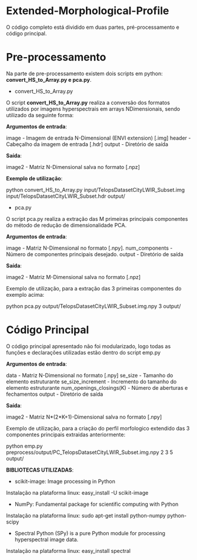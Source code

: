 # Extended-Morphological-Profile

O código completo está dividido em duas partes, pré-processamento e código principal. 
 
# Pre-processamento 
Na parte de pre-processamento existem dois scripts em python: **convert_HS_to_Array.py e pca.py**.
 
- convert_HS_to_Array.py 
 
O script **convert_HS_to_Array.py** realiza a conversão dos formatos utilizados por imagens hyperspectrais em arrays N­Dimensionais, sendo utilizado da seguinte forma: 
 
**Argumentos de entrada**: 
 
image  - Imagem de entrada N-Dimensional (ENVI extension) [.img] 
header - Cabeçalho da imagem de entrada [.hdr] 
output - Diretório de saída

**Saída**: 

image2 - Matriz N-Dimensional salva no formato [.npz] 
 
**Exemplo de utilização**: 
 
python convert_HS_to_Array.py input/TelopsDatasetCityLWIR_Subset.img 
input/TelopsDatasetCityLWIR_Subset.hdr output/ 
 
- pca.py 
 
O script pca.py realiza a extração das M primeiras principais componentes do método de redução de dimensionalidade PCA. 
 
**Argumentos de entrada**: 
 
image - Matriz N-Dimensional no formato [.npy]. 
num_components - Número de componentes principais desejado. 
output - Diretório de saída

**Saída**: 
 
image2 - Matriz M-Dimensional salva no formato [.npz] 

Exemplo de utilização, para a extração das 3 primeiras componentes do exemplo acima: 
 
python pca.py output/TelopsDatasetCityLWIR_Subset.img.npy 3 output/

# Código Principal

O código principal apresentado não foi modularizado, logo todas as funções e declarações 
utilizadas estão dentro do script emp.py 
 
**Argumentos de entrada**: 
 
data - Matriz N-Dimensional no formato [.npy] 
se_size - Tamanho do elemento estruturante 
se_size_increment - Incremento do tamanho do elemento estruturante 
num_openings_closings(K) - Número de aberturas e fechamentos 
output - Diretório de saída 
 
**Saída**: 
 
image2 - Matriz N*(2*K+1)-Dimensional salva no formato [.npy] 
 
Exemplo de utilização, para a criação do perfil morfologico extendido das 3 componentes principais extraidas anteriormente: 
 
python emp.py  preprocess/output/PC_TelopsDatasetCityLWIR_Subset.img.npy 2 3 5 output/ 
 
 
**BIBLIOTECAS UTILIZADAS**: 
 
 - scikit-image: Image processing in Python
 
Instalação na plataforma linux:
easy_install -U scikit-image 
 
 - NumPy: Fundamental package for scientific computing with Python
 
Instalação na plataforma linux: 
sudo apt-get install python-numpy python-scipy 
 
 - Spectral Python (SPy) is a pure Python module for processing hyperspectral image data.
 
Instalação na plataforma linux: 
easy_install spectral 
